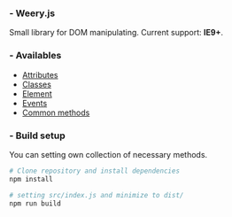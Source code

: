 ### - Weery.js

Small library for DOM manipulating. Current support: **IE9+**.

### - Availables

- [Attributes][attr]
- [Classes][class]
- [Element][element]
- [Events][event]
- [Common methods][common]

### - Build setup

You can setting own collection of necessary methods.

```bash
# Clone repository and install dependencies
npm install

# setting src/index.js and minimize to dist/
npm run build
```

[attr]: https://github.com/sevenns/weery.js/blob/master/docs/attr.md
[class]: https://github.com/sevenns/weery.js/blob/master/docs/class.md
[common]: https://github.com/sevenns/weery.js/blob/master/docs/common.md
[element]: https://github.com/sevenns/weery.js/blob/master/docs/element.md
[event]: https://github.com/sevenns/weery.js/blob/master/docs/event.md
